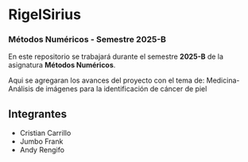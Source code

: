 # RigelSirius

### Métodos Numéricos - Semestre 2025-B

En este repositorio se trabajará durante el semestre **2025-B** de la asignatura **Métodos Numéricos**.  

Aqui se agregaran los avances del proyecto con el tema de: Medicina-Análisis de imágenes para la identificación de cáncer de piel

## Integrantes
- Cristian Carrillo
- Jumbo Frank  
- Andy Rengifo